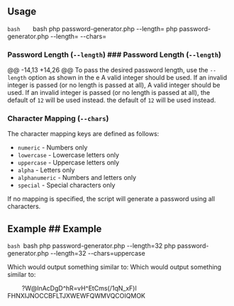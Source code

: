 ## Usage


 ```bash	```bash
php password-generator.php --length=<length>	php password-generator.php --length=<length> --chars=<character-mapping-key>
```	```


 ### Password Length (`--length`)	### Password Length (`--length`)
@@ -14,13 +14,26 @@ To pass the desired password length, use the `--length` option as shown in the e
A valid integer should be used. If an invalid integer is passed (or no length is passed at all),	A valid integer should be used. If an invalid integer is passed (or no length is passed at all),
the default of `12` will be used instead.	the default of `12` will be used instead.


 ### Character Mapping (`--chars`)

 The character mapping keys are defined as follows:

 - `numeric` - Numbers only
- `lowercase` - Lowercase letters only
- `uppercase` - Uppercase letters only
- `alpha` - Letters only
- `alphanumeric` - Numbers and letters only
- `special` - Special characters only

 If no mapping is specified, the script will generate a password using all characters.

 ## Example	## Example
```bash	```bash
php password-generator.php --length=32	php password-generator.php --length=32 --chars=uppercase
```	```


 Which would output something similar to:	Which would output something similar to:


 ```	```
?W@lnAcDgD^hR=vH^EtCms(/1qN_xF)l	FHNXIJNOCCBFLTJXWEWFQWMVQCOIQMOK
